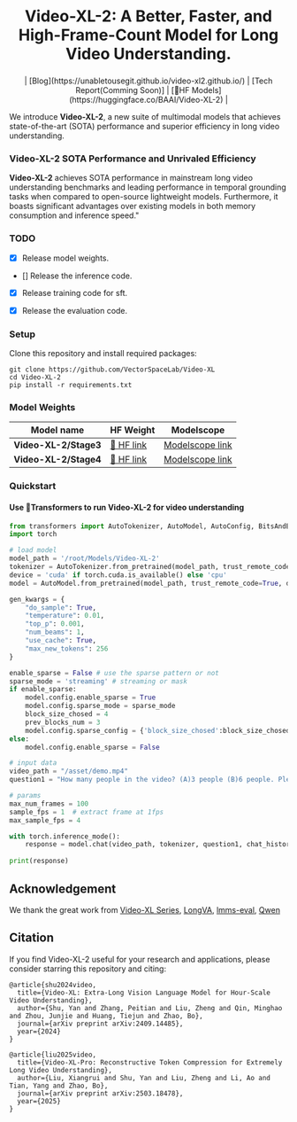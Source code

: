 <div align='center'>
<h1>Video-XL-2: A Better, Faster, and High-Frame-Count Model for Long Video Understanding.</h1h1>
<h3></h3>
| [Blog](https://unabletousegit.github.io/video-xl2.github.io/) | [Tech Report(Comming Soon)] | [🤗HF Models](https://huggingface.co/BAAI/Video-XL-2) |
</div>

<!-- <div align='center'>
<img src="./assets/arch.png" class="interpolation-image" alt="arch." height="80%" width="70%" />
</div> -->

We introduce **Video-XL-2**, a new suite of multimodal models that achieves state-of-the-art (SOTA) performance and superior efficiency in long video understanding.

### Video-XL-2 SOTA Performance and Unrivaled Efficiency
**Video-XL-2** achieves SOTA performance in mainstream long video understanding benchmarks and leading performance in temporal grounding tasks when compared to open-source lightweight models. Furthermore, it boasts significant advantages over existing models in both memory consumption and inference speed."
<!-- 
<div align='center'>
<img src="./assets/comparison.png" class="interpolation-image" alt="comparison." height="80%" width="80%" />
</div> -->
<!-- 
### Highlights
- **Emu3** is capable of generating high-quality images following the text input, by simply predicting the next vision token. The model naturally supports flexible resolutions and styles.
- **Emu3** shows strong vision-language understanding capabilities to see the physical world and provides coherent text responses. Notably, this capability is achieved without depending on a CLIP and a pretrained LLM.
- **Emu3** simply generates a video causally by predicting the next token in a video sequence, unlike the video diffusion model as in Sora. With a video in context, Emu3 can also naturally extend the video and predict what will happen next.  -->


### TODO
- [X] Release model weights.
- [] Release the inference code.
- [X] Release training code for sft.
- [X] Release the evaluation code.


### Setup

Clone this repository and install required packages:

```shell
git clone https://github.com/VectorSpaceLab/Video-XL
cd Video-XL-2
pip install -r requirements.txt
```

### Model Weights

| Model name| HF Weight | Modelscope  | 
| ------------------------ | -------------------------------------------------------------- | ------------------------------------------------------------------------- | 
| **Video-XL-2/Stage3**          | [🤗 HF link](https://huggingface.co/BAAI/Video-XL-2)  | [Modelscope link]()          | 
| **Video-XL-2/Stage4**           | [🤗 HF link](https://huggingface.co/BAAI/Video-XL-2) | [Modelscope link]()           |

### Quickstart

#### Use 🤗Transformers to run Video-XL-2 for video understanding
```python
from transformers import AutoTokenizer, AutoModel, AutoConfig, BitsAndBytesConfig
import torch

# load model 
model_path = '/root/Models/Video-XL-2'
tokenizer = AutoTokenizer.from_pretrained(model_path, trust_remote_code=True)
device = 'cuda' if torch.cuda.is_available() else 'cpu'
model = AutoModel.from_pretrained(model_path, trust_remote_code=True, device_map=device,quantization_config=None,attn_implementation="sdpa").to(torch.bfloat16)

gen_kwargs = {
    "do_sample": True,
    "temperature": 0.01,
    "top_p": 0.001,
    "num_beams": 1,
    "use_cache": True,
    "max_new_tokens": 256
}

enable_sparse = False # use the sparse pattern or not
sparse_mode = 'streaming' # streaming or mask
if enable_sparse:
    model.config.enable_sparse = True
    model.config.sparse_mode = sparse_mode
    block_size_chosed = 4
    prev_blocks_num = 3
    model.config.sparse_config = {'block_size_chosed':block_size_chosed, 'prev_blocks_num':prev_blocks_num}
else:
    model.config.enable_sparse = False

# input data
video_path = "/asset/demo.mp4"
question1 = "How many people in the video? (A)3 people (B)6 people. Please only respone the letter"

# params
max_num_frames = 100
sample_fps = 1  # extract frame at 1fps
max_sample_fps = 4

with torch.inference_mode():
    response = model.chat(video_path, tokenizer, question1, chat_history=None, return_history=False,max_num_frames=max_num_frames, sample_fps=sample_fps, max_sample_fps=max_sample_fps, generation_config=gen_kwargs)
    
print(response)
```

## Acknowledgement
We thank the great work from [Video-XL Series](https://github.com/VectorSpaceLab/Video-XL), [LongVA](https://github.com/QwenLM/Qwen2-VL), [lmms-eval](https://github.com/EvolvingLMMs-Lab/lmms-eval), [Qwen](https://github.com/QwenLM/Qwen)

## Citation

If you find Video-XL-2 useful for your research and applications, please consider starring this repository and citing:

```
@article{shu2024video,
  title={Video-XL: Extra-Long Vision Language Model for Hour-Scale Video Understanding},
  author={Shu, Yan and Zhang, Peitian and Liu, Zheng and Qin, Minghao and Zhou, Junjie and Huang, Tiejun and Zhao, Bo},
  journal={arXiv preprint arXiv:2409.14485},
  year={2024}
}

@article{liu2025video,
  title={Video-XL-Pro: Reconstructive Token Compression for Extremely Long Video Understanding},
  author={Liu, Xiangrui and Shu, Yan and Liu, Zheng and Li, Ao and Tian, Yang and Zhao, Bo},
  journal={arXiv preprint arXiv:2503.18478},
  year={2025}
}
```

